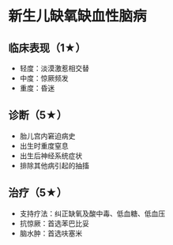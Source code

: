 
# 新生儿缺氧缺血性脑病
## 临床表现（1★）
- 轻度：淡漠激惹相交替
- 中度：惊厥频发
- 重度：昏迷
## 诊断（5★）
- 胎儿宫内窘迫病史
- 出生时重度窒息
- 出生后神经系统症状
- 排除其他病引起的抽搐
## 治疗（5★）
- 支持疗法：纠正缺氧及酸中毒、低血糖、低血压
- 抗惊厥：首选苯巴比妥
- 脑水肿：首选呋塞米

